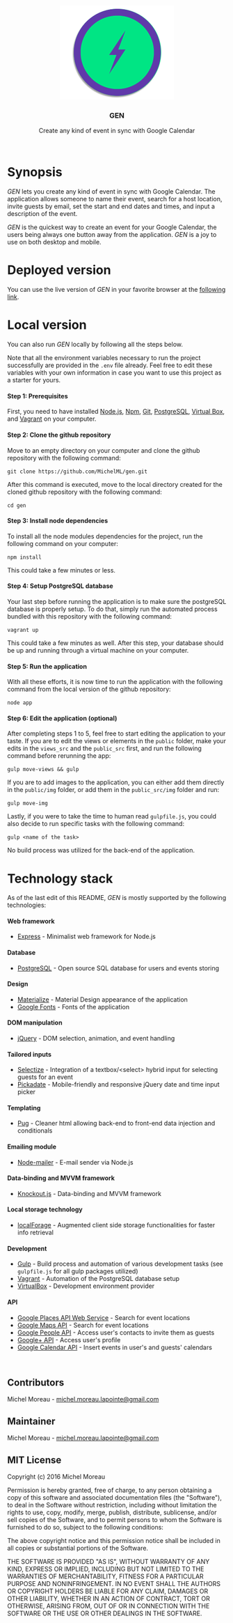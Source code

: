 <div align="center">
<img src='gen_readme.png'>
<h3 style="text-decordation:none;">GEN</h3>
<p>Create any kind of event in sync with Google Calendar</p>
</div>
<br>
  
# Synopsis   
*GEN* lets you create any kind of event in sync with Google Calendar. The application allows someone to name their event, search for a host location, invite guests by email, set the start and end dates and times, and input a description of the event.  

*GEN* is the quickest way to create an event for your Google Calendar, the users being always one button away from the application. *GEN* is a joy to use on both desktop and mobile.
                       
# Deployed version
You can use the live version of *GEN* in your favorite browser at the [following link](http://genevents.herokuapp.com/).    

# Local version
You can also run *GEN* locally by following all the steps below.  

Note that all the environment variables necessary to run the project successfully are provided in the `.env` file already. Feel free to edit these variables with your own information in case you want to use this project as a starter for yours.


#### Step 1: Prerequisites
First, you need to have installed [Node.js](https://nodejs.org/en/), [Npm](https://www.npmjs.com/), [Git](https://git-scm.com/), [PostgreSQL](https://www.postgresql.org/download/), [Virtual Box](https://www.virtualbox.org/), and [Vagrant](https://www.vagrantup.com/downloads.html) on your computer.   


#### Step 2: Clone the github repository

Move to an empty directory on your computer and clone the github repository with the following command:  

```  
git clone https://github.com/MichelML/gen.git
```  
After this command is executed,  move to the local directory created for the cloned github repository with the following command:  

```  
cd gen  
```  

#### Step 3: Install node dependencies
To install all the node modules dependencies for the project, run the following command on your computer:  

```
npm install  
```  
This could take a few minutes or less.

#### Step 4: Setup PostgreSQL database
Your last step before running the application is to make sure the postgreSQL database is properly setup. To do that, simply run the automated process bundled with this repository with the following command:  

```
vagrant up
```  
  
This could take a few minutes as well. After this step, your database should be up and running through a virtual machine on your computer.

#### Step 5: Run the application  
With all these efforts, it is now time to run the application with the following command from the local version of the github repository:  

```
node app
```  

#### Step 6: Edit the application (optional) 
After completing steps 1 to 5, feel free to start editing the application to your taste. If you are to edit the views or elements in the `public` folder, make your edits in the `views_src` and the `public_src` first, and run the following command before rerunning the app:  

```  
gulp move-views && gulp
```
If you are to add images to the application, you can either add them directly in the `public/img` folder, or add them in the `public_src/img` folder and run:

```  
gulp move-img
```  

Lastly, if you were to take the time to human read `gulpfile.js`, you could also decide to run specific tasks with the following command:  

```  
gulp <name of the task>
```  

No build process was utilized for the back-end of the application.

# Technology stack    
As of the last edit of this README, *GEN* is mostly supported by the following technologies:
#### Web framework  
* [Express](http://expressjs.com/) - Minimalist web framework for Node.js

#### Database
* [PostgreSQL](https://www.postgresql.org/) - Open source SQL database for users and events storing
    
#### Design    
* [Materialize](http://materializecss.com/) - Material Design appearance of the application  
* [Google Fonts](https://www.google.com/fonts) - Fonts of the application  
  
#### DOM manipulation   
* [jQuery](https://jquery.com/) - DOM selection, animation, and event handling   
  
#### Tailored inputs
* [Selectize](https://selectize.github.io/selectize.js/) - Integration of a textbox/\<select\> hybrid input for selecting guests for an event
* [Pickadate](http://amsul.ca/pickadate.js/) - Mobile-friendly and responsive jQuery date and time input picker

#### Templating 
* [Pug](https://github.com/pugjs/pug) - Cleaner html allowing back-end to front-end data injection and conditionals

#### Emailing module
* [Node-mailer](https://github.com/nodemailer/nodemailer) - E-mail sender via  Node.js

#### Data-binding and MVVM framework    
* [Knockout.js](http://knockoutjs.com/) - Data-binding and MVVM framework    
  
#### Local storage technology    
* [localForage](https://github.com/localForage/localForage) - Augmented client side storage functionalities for faster info retrieval
  
#### Development    
* [Gulp](http://gulpjs.com/) - Build process and automation of various development tasks (see `gulpfile.js` for all gulp packages utilized)     
* [Vagrant](https://www.vagrantup.com/) - Automation of the PostgreSQL database setup
* [VirtualBox](https://www.virtualbox.org/) - Development environment provider

#### API  
* [Google Places API Web Service](https://developers.google.com/maps/web/?hl=en) - Search for event locations    
* [Google Maps API](https://developers.google.com/maps/web/?hl=en) - Search for event locations        
* [Google People API](https://developers.google.com/people/) - Access user's contacts to invite them as guests    
* [Google+ API](https://developers.google.com/+/web/api/rest/) - Access user's profile    
* [Google Calendar API](https://developers.google.com/google-apps/calendar/) - Insert events in user's and guests' calendars
<br>

## Contributors
Michel Moreau - [michel.moreau.lapointe@gmail.com](mailto:michel.moreau.lapointe@gmail.com?Subject=GEN%20Project)
  
## Maintainer 
Michel Moreau - [michel.moreau.lapointe@gmail.com](mailto:michel.moreau.lapointe@gmail.com?Subject=GEN%20Project)
  
## MIT License    
Copyright (c) 2016 Michel Moreau  
  
Permission is hereby granted, free of charge, to any person obtaining a copy of this software and associated documentation files (the "Software"), to deal in the Software without restriction, including without limitation the rights to use, copy, modify, merge, publish, distribute, sublicense, and/or sell copies of the Software, and to permit persons to whom the Software is furnished to do so, subject to the following conditions:  
  
The above copyright notice and this permission notice shall be included in all copies or substantial portions of the Software.  
  
THE SOFTWARE IS PROVIDED "AS IS", WITHOUT WARRANTY OF ANY KIND, EXPRESS OR IMPLIED, INCLUDING BUT NOT LIMITED TO THE WARRANTIES OF MERCHANTABILITY, FITNESS FOR A PARTICULAR PURPOSE AND NONINFRINGEMENT. IN NO EVENT SHALL THE AUTHORS OR COPYRIGHT HOLDERS BE LIABLE FOR ANY CLAIM, DAMAGES OR OTHER LIABILITY, WHETHER IN AN ACTION OF CONTRACT, TORT OR OTHERWISE, ARISING FROM, OUT OF OR IN CONNECTION WITH THE SOFTWARE OR THE USE OR OTHER DEALINGS IN THE SOFTWARE.  

